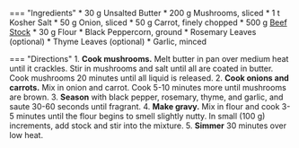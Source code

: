 === "Ingredients"
    * 30 g Unsalted Butter
    * 200 g Mushrooms, sliced
    * 1 t Kosher Salt
    * 50 g Onion, sliced
    * 50 g Carrot, finely chopped
    * 500 g [Beef Stock](../../soups/stocks/meat-stock.md)
    * 30 g Flour
    * Black Peppercorn, ground
    * Rosemary Leaves (optional)
    * Thyme Leaves (optional)
    * Garlic, minced

=== "Directions"
    1. **Cook mushrooms.** Melt butter in pan over medium heat until it crackles. Stir in mushrooms and salt until all are coated in butter. Cook mushrooms 20 minutes until all liquid is released.
    2. **Cook onions and carrots.** Mix in onion and carrot. Cook 5-10 minutes more until mushrooms are brown.
    3. **Season** with black pepper, rosemary, thyme, and garlic, and saute 30-60 seconds until fragrant.
    4. **Make gravy.** Mix in flour and cook 3-5 minutes until the flour begins to smell slightly nutty. In small (100 g) increments, add stock and stir into the mixture.
    5. **Simmer** 30 minutes over low heat.


[^foodwishes]:
    Mitzewich, John. ["Mushroom Gravy – Quick, somebody find me a slice of meatloaf!"](https://foodwishes.blogspot.com/2007/03/mushroom-gravy-quick-somebody-find-me.html) *Food Wishes.* 30 March 2007.
